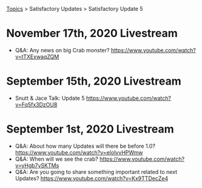 [Topics](../../topics.md) > Satisfactory Updates > Satisfactory Update 5

# November 17th, 2020 Livestream
* Q&A: Any news on big Crab monster? https://www.youtube.com/watch?v=tTXExwaqZQM

# September 15th, 2020 Livestream
* Snutt & Jace Talk: Update 5 https://www.youtube.com/watch?v=Fq5fx3DzOU8

# September 1st, 2020 Livestream
* Q&A: About how many Updates will there be before 1.0? https://www.youtube.com/watch?v=eIolvvHPWmw
* Q&A: When will we see the crab? https://www.youtube.com/watch?v=yHgb7ySKTMs
* Q&A: Are you going to share something important related to next Updates? https://www.youtube.com/watch?v=Kx9TTDecZe4
